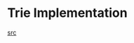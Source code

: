# Trie Implementation

[src](https://leetcode.com/problems/short-encoding-of-words/discuss/1096190/Rust-trie-reverse-and-sort-solutions)
